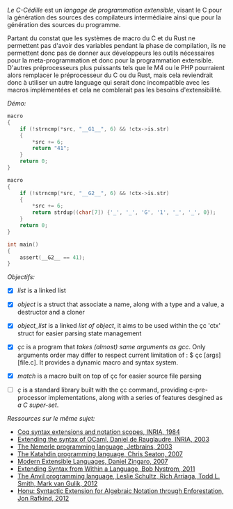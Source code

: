 *Le C-Cédille* est un *langage de programmation extensible*, visant le C pour la génération des sources des compilateurs intermédiaire ainsi que pour la génération des sources du programme.

Partant du constat que les systèmes de macro du C et du Rust ne permettent pas d'avoir des variables pendant la phase de compilation, ils ne permettent donc pas de donner aux développeurs les outils nécessaires pour la meta-programmation et donc pour la programmation extensible. D'autres préprocesseurs plus puissants tels que le M4 ou le PHP pourraient alors remplacer le préprocesseur du C ou du Rust, mais cela reviendrait donc à utiliser un autre language qui serait donc incompatible avec les macros implémentées et cela ne comblerait pas les besoins d'extensibilité.

*Démo:*

```C
macro
{
    if (!strncmp(*src, "__G1__", 6) && !ctx->is.str)
    {
        *src += 6;
        return "41";     
    }
    return 0;
}

macro
{
    if (!strncmp(*src, "__G2__", 6) && !ctx->is.str)
    {
        *src += 6;
        return strdup((char[7]) {'_', '_', 'G', '1', '_', '_', 0});     
    }
    return 0;
}

int main()
{
    assert(__G2__ == 41);
}
````

*Objectifs:*

- [x] *list*        is a linked list
- [x] *object*      is a struct that associate a name, along with a type and a value, a destructor and a cloner
- [x] *object_list* is a linked *list of object*, it aims to be used within the çc 'ctx' struct for easier parsing state management
- [x] *çc*          is a program that *takes (almost) same arguments as gcc*. Only arguments order may differ to respect
                    current limitation of : $ çc [args] [file.c]. It provides a dynamic macro and syntax system.
- [x] *match*       is a macro built on top of çc for easier source file parsing
- [ ] *ç*           is a standard library built with the çc command, providing c-pre-processor implementations, along with a series of
                    features desgined as *a C super-set*. 


*Ressources sur le même sujet:*

- [Coq syntax extensions and notation scopes, INRIA, 1984](https://coq.inria.fr/refman/user-extensions/syntax-extensions.html)
- [Extending the syntax of OCaml, Daniel de Rauglaudre, INRIA, 2003](https://caml.inria.fr/pub/docs/tutorial-camlp4/tutorial007.html)
- [The Nemerle programming language, Jetbrains, 2003](https://github.com/rsdn/nemerle/wiki/Syntax-extensions)
- [The Katahdin programming language, Chris Seaton, 2007](https://github.com/chrisseaton/katahdin/blob/master/demos/factorial.kat)
- [Modern Extensible Languages, Daniel Zingaro, 2007](http://www.cas.mcmaster.ca/sqrl/papers/SQRLreport47.pdf) 
- [Extending Syntax from Within a Language, Bob Nystrom, 2011](http://journal.stuffwithstuff.com/2011/02/13/extending-syntax-from-within-a-language/)
- [The Anvil programming language, Leslie Schultz, Rich Arriaga, Todd L. Smith, Mark van Gulik, 2012](https://www.availlang.org/about-avail/introduction/index.html)
- [Honu: Syntactic Extension for Algebraic Notation through Enforestation, Jon Rafkind, 2012](https://www.cs.utah.edu/plt/publications/gpce12-rf.pdf)
